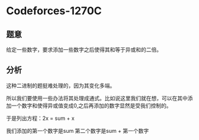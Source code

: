 # Codeforces-1270C

## 题意

给定一些数字，要求添加一些数字之后使得其和等于异或和的二倍。

## 分析

这种二进制的题挺难处理的，因为其变化多端。

所以我们要使用一些办法将其处理成通式。比如说这里我们就在想，可以在其中添加一个数字和使得异或值变成0,之后再添加的数字显然是受我们控制的。

于是列出方程：2x = sum + x

我们添加的第一个数字是sum 第二个数字是sum + 第一个数字
